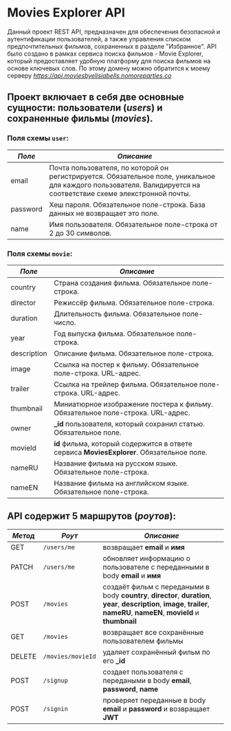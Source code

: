 # Movies Explorer API

Данный проект REST API, предназначен для обеспечения безопасной и аутентификации пользователей, а также управления списком предпочтительных фильмов, сохраненных в разделе "Избранное". 
API было создано в рамках сервиса поиска фильмов - Movie Explorer, который предоставляет удобную платформу для поиска фильмов на основе ключевых слов.
По этому домену можно обратится к моему серверу *https://api.moviesbyelisiabells.nomoreparties.co*

## Проект включает в себя две основные сущности: пользователи (*users*) и сохраненные фильмы (*movies*).

### Поля схемы `user`:

*Поле* | *Описание*
-----|------------
email | Почта пользователя, по которой он регистрируется. Обязательное поле, уникальное для каждого пользователя. Валидируется на соответствие схеме элекстронной почты.
password | Хеш пароля. Обязательное поле-строка. База данных не возвращает это поле.
name | Имя пользователя. Обязательное поле-строка от 2 до 30 символов.

### Поля схемы `movie`:

*Поле* | *Описание*
-----|------------
country | Страна создания фильма. Обязательное поле-строка.
director | Режиссёр фильма. Обязательное поле-строка.
duration | Длительность фильма. Обязательное поле-число.
year | Год выпуска фильма. Обязательное поле-строка.
description | Описание фильма. Обязательное поле-строка.
image | Cсылка на постер к фильму. Обязательное поле-строка. URL-адрес.
trailer | Cсылка на трейлер фильма. Обязательное поле-строка. URL-адрес.
thumbnail | Миниатюрное изображение постера к фильму. Обязательное поле-строка. URL-адрес.
owner | **_id** пользователя, который сохранил статью. Обязательное поле.
movieId | **id** фильма, который содержится в ответе сервиса **MoviesExplorer**. Обязательное поле.
nameRU | Название фильма на русском языке. Обязательное поле-строка.
nameEN | Название фильма на английском языке. Обязательное поле-строка.

## API содержит 5 маршрутов (*роутов*):

*Метод* | *Роут* | *Описание*
----- |------|---------
GET | `/users/me` | возвращает **email** и **имя**
PATCH | `/users/me` | обновляет информацию о пользователе с переданными в body **email** и **имя**
POST | `/movies` | создаёт фильм с передаными в body **country**, **director**, **duration**, **year**, **description**, **image**, **trailer**, **nameRU**, **nameEN**, **movieId** и **thumbnail**
GET | `/movies` | возвращает все сохранённые пользователем фильмы
DELETE | `/movies/movieId` | удаляет сохранённый фильм по его **_id**
POST | `/signup` | создает пользователя с передаными в body **email**, **password**, **name**
POST | `/signin` | проверяет переданные в body **email** и **password** и возвращает **JWT**
